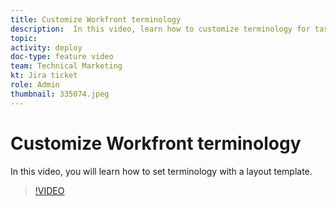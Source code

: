 ```yaml
---
title: Customize Workfront terminology
description:  In this video, learn how to customize terminology for tasks, projects, and other items using layout templates.
topic:
activity: deploy
doc-type: feature video
team: Technical Marketing
kt: Jira ticket
role: Admin
thumbnail: 335074.jpeg
---
```

# Customize Workfront terminology

In this video, you will learn how to set terminology with a layout template.

>[!VIDEO](https://video.tv.adobe.com/v/335074/?quality=12&learn=on)
